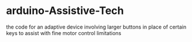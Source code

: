 # arduino-Assistive-Tech
the code for an adaptive device involving larger buttons in place of certain keys to assist with fine motor control limitations
